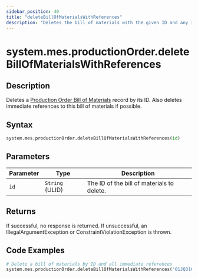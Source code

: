 ```yaml
---
sidebar_position: 40
title: "deleteBillOfMaterialsWithReferences"
description: "Deletes the bill of materials with the given ID and any immediate references to this bill of materials if possible."
---
```


# system.mes.productionOrder.deleteBillOfMaterialsWithReferences

## Description

Deletes a [Production Order Bill of Materials](../../data-model/production-order-model/production-order-bill-of-material) record by its ID.
Also deletes immediate references to this bill of materials if possible.

## Syntax

```python
system.mes.productionOrder.deleteBillOfMaterialsWithReferences(id)
```

## Parameters

| Parameter | Type            | Description                                |
| --------- | --------------- | ------------------------------------------ |
| `id`      | `String` (ULID) | The ID of the bill of materials to delete. |

## Returns

If successful, no response is returned. If unsuccessful, an IllegalArgumentException or ConstraintViolationException is thrown.

## Code Examples

```python
# Delete a bill of materials by ID and all immediate references
system.mes.productionOrder.deleteBillOfMaterialsWithReferences('01JQ31CZMB-E7QA782B-5B521H4M')
```
